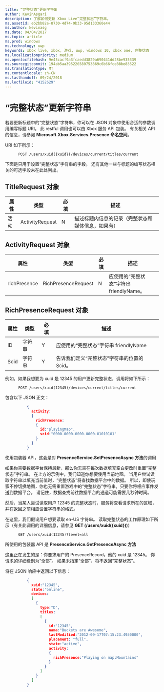 ```yaml
---
title: “完整状态”更新字符串
author: KevinAsgari
description: 了解如何更新 Xbox Live“完整状态”字符串。
ms.assetid: eb2bb82e-8730-4d74-9b33-95d133360e44
ms.author: kevinasg
ms.date: 04/04/2017
ms.topic: article
ms.prod: windows
ms.technology: uwp
keywords: xbox live, xbox, 游戏, uwp, windows 10, xbox one, 完整状态
ms.localizationpriority: medium
ms.openlocfilehash: 9e43cacf9a3fcaedd3829a690441dd28be935339
ms.sourcegitcommit: 194ab5aa395226580753869c6b66fce88be83522
ms.translationtype: MT
ms.contentlocale: zh-CN
ms.lasthandoff: 09/24/2018
ms.locfileid: "4152629"
---
```

# <a name="rich-presence-updating-strings"></a>“完整状态”更新字符串

若要更新标题中的“完整状态”字符串，你可以在 JSON 对象中使用合适的参数调用编写标题 URI。 此 restful 调用也可以由 Xbox 服务 API 包装。 有关相关 API 的信息，请参阅 **Microsoft.Xbox.Services.Presence 命名空间**。

URI 如下所示：

          POST /users/xuid({xuid})/devices/current/titles/current

下面是只用于设置“完整状态”字符串的字段。 还有其他一些与标题的编写状态相关的可选字段未在此处列出。

## <a name="titlerequest-object"></a>TitleRequest 对象

属性 | 类型 | 必填 | 描述
---|---|---|---
活动|ActivityRequest|N|描述标题内信息的记录（完整状态和媒体信息，如果有）

## <a name="activityrequest-object"></a>ActivityRequest 对象

属性 | 类型 | 必填 | 描述
---|---|---|---
richPresence|RichPresenceRequest|N|应使用的“完整状态”字符串 friendlyName。

## <a name="richpresencerequest-object"></a>RichPresenceRequest 对象

属性 | 类型 | 必填 | 描述
---|---|---|---
ID|字符串|Y|应使用的“完整状态”字符串 friendlyName
Scid|字符串|Y|告诉我们定义“完整状态”字符串的位置的 Scid。

例如，如果我想要为 xuid 是 12345 的用户更新完整状态，调用将如下所示：

          POST /users/xuid(12345)/devices/current/titles/current


包含以下 JSON 正文：

```json
          {
            activity:
            {
              richPresence:
              {
                id:"playingMap",
                scid:"0000-0000-0000-0000-01010101"
              }
            }
          }
```

使用包装器 API，这会是对 **PresenceService.SetPresenceAsync 方法**的调用

如果你需要数据平台保持最新，那么你无需在每次数据填充空白更改时重置“完整状态”字符串。 在上方的示例中，我们知道你想要使用当前地图。 当用户尝试读取字符串以填充当前值时，“完整状态”将查找数据平台中的数据。 所以，即使玩家不停切换地图，你也无需重置游戏中的“完整状态”字符串，只要你将相应事件发送到数据平台。 请记住，数据查找前往数据平台的通道可能需要几秒钟时间。

然后，当某人尝试读取用户 12345 的完整状态时，服务将查看请求所在的区域，并在返回之前相应设置字符串的格式。

在这里，我们假设用户想要读取 en-US 字符串。 读取完整状态的工作原理如下所示（有关此调用的详细信息，请参见 **GET (/users/xuid({xuid}))**）

          GET /users/xuid(12345)?level=all

所使用的包装器 API 是 **PresenceService.GetPresenceAsync 方法**

这里正在发生的是：你要求用户的 PresenceRecord，他的 xuid 是 12345。 你请求的详细级别为“全部”。 如果未指定“全部”，将不返回“完整状态”。

将在 JSON 响应中返回以下信息：

```json
          {
            xuid:"12345",
            state:"online",
            devices:
            [
              {
                type:"D",
                titles:
                [
                  {
                    id:"12345",
                    name:"Buckets are Awesome",
                    lastModified:"2012-09-17T07:15:23.4930000",
                    placement: "full",
                    state:"active",
                    activity:
                    {
                      richPresence:"Playing on map:Mountains"
                    }
                  }
                ]
              }
            ]
          }
```
